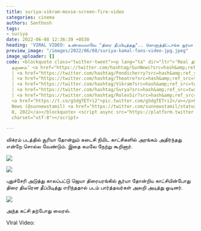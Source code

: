 ```yaml
---
title: suriya-vikram-movie-screen-fire-video
categories: cinema
authors: Santhosh
tags:
- suriya
date: 2022-06-08 12:36:39 +0530
heading: 'VIRAL VIDEO: உண்மையாவே "திரை தீப்பிடித்தது".. கொளுத்திட்டாங்க சூர்யா ரசிகர்கள்?'
preview_image: "/images/2022/06/08/suriya-kamal-fans-video-jpg.jpeg"
image_uploader: []
code: <blockquote class="twitter-tweet"><p lang="ta" dir="ltr">‘Real திரை தீப்பிடித்த
  தருணம்’ <a href="https://twitter.com/hashtag/SunNews?src=hash&amp;ref_src=twsrc%5Etfw">#SunNews</a>
  | <a href="https://twitter.com/hashtag/Pondicherry?src=hash&amp;ref_src=twsrc%5Etfw">#Pondicherry</a>
  | <a href="https://twitter.com/hashtag/Theatre?src=hash&amp;ref_src=twsrc%5Etfw">#Theatre</a>
  | <a href="https://twitter.com/hashtag/Vikram?src=hash&amp;ref_src=twsrc%5Etfw">#Vikram</a>
  | <a href="https://twitter.com/hashtag/Surya?src=hash&amp;ref_src=twsrc%5Etfw">#Surya</a>
  | <a href="https://twitter.com/hashtag/RolexSir?src=hash&amp;ref_src=twsrc%5Etfw">#RolexSir</a>
  <a href="https://t.co/gSdgTETri2">pic.twitter.com/gSdgTETri2</a></p>&mdash; Sun
  News (@sunnewstamil) <a href="https://twitter.com/sunnewstamil/status/1534408468408307712?ref_src=twsrc%5Etfw">June
  8, 2022</a></blockquote> <script async src="https://platform.twitter.com/widgets.js"
  charset="utf-8"></script>

---
```

விக்ரம் படத்தில் சூரியா தோன்றும் கடைசி நிமிட காட்சிகளில் அரங்கம் அதிர்ந்தது என்றே சொல்ல வேண்டும். இதை கமலே நேற்று கூறினார்.

![](/images/2022/06/08/vikram-suriya-1-jpg.jpeg)

![](/images/2022/06/08/vikram-suriya-3-jpg.jpeg)

புதுச்சேரி அடுத்து காலப்பட்டு ஜெயா திரையரங்கில் சூர்யா தோன்றிய காட்சியின்போது திரை திடீரென தீப்பிடித்து எரிந்ததால் படம் பார்த்தவர்கள் அலறி அடித்து ஓடினர்.

![](/images/2022/06/08/vikram-suriya-2-jpg.jpeg)

அந்த கட்சி தற்போது வைரல்.

VIral Video:
